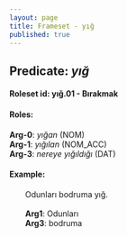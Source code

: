 ```yaml
---
layout: page
title: Frameset - yığ
published: true
---
```

<h2>Predicate: <i>yığ</i></h2>
<h4>Roleset id: yığ.01 - Bırakmak<br>
<h4>Roles:</h4>
<b>Arg-0</b>: <i>yığan</i>  (NOM) <br>
<b>Arg-1</b>: <i>yığılan</i>  (NOM_ACC) <br>
<b>Arg-3</b>: <i>nereye yığıldığı</i>  (DAT) <br>
<h4>Example:</h4>
&emsp;&emsp;Odunları bodruma yığ.<br><br>
&emsp;&emsp;<b>Arg1</b>:  Odunları<br>
&emsp;&emsp;<b>Arg3</b>:  bodruma<br>

